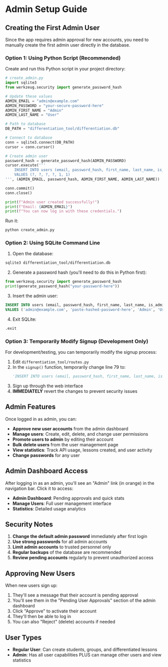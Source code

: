 # Admin Setup Guide

## Creating the First Admin User

Since the app requires admin approval for new accounts, you need to manually create the first admin user directly in the database.

### Option 1: Using Python Script (Recommended)

Create and run this Python script in your project directory:

```python
# create_admin.py
import sqlite3
from werkzeug.security import generate_password_hash

# Update these values
ADMIN_EMAIL = "admin@example.com"
ADMIN_PASSWORD = "your-secure-password-here"
ADMIN_FIRST_NAME = "Admin"
ADMIN_LAST_NAME = "User"

# Path to database
DB_PATH = "differentiation_tool/differentiation.db"

# Connect to database
conn = sqlite3.connect(DB_PATH)
cursor = conn.cursor()

# Create admin user
password_hash = generate_password_hash(ADMIN_PASSWORD)
cursor.execute('''
    INSERT INTO users (email, password_hash, first_name, last_name, is_admin, is_active)
    VALUES (?, ?, ?, ?, 1, 1)
''', (ADMIN_EMAIL, password_hash, ADMIN_FIRST_NAME, ADMIN_LAST_NAME))

conn.commit()
conn.close()

print(f"Admin user created successfully!")
print(f"Email: {ADMIN_EMAIL}")
print(f"You can now log in with these credentials.")
```

Run it:
```bash
python create_admin.py
```

### Option 2: Using SQLite Command Line

1. Open the database:
```bash
sqlite3 differentiation_tool/differentiation.db
```

2. Generate a password hash (you'll need to do this in Python first):
```python
from werkzeug.security import generate_password_hash
print(generate_password_hash("your-password-here"))
```

3. Insert the admin user:
```sql
INSERT INTO users (email, password_hash, first_name, last_name, is_admin, is_active)
VALUES ('admin@example.com', 'paste-hashed-password-here', 'Admin', 'User', 1, 1);
```

4. Exit SQLite:
```sql
.exit
```

### Option 3: Temporarily Modify Signup (Development Only)

For development/testing, you can temporarily modify the signup process:

1. Edit `differentiation_tool/routes.py`
2. In the `signup()` function, temporarily change line 79 to:
   ```python
   'INSERT INTO users (email, password_hash, first_name, last_name, is_admin, is_active) VALUES (?, ?, ?, ?, 1, 1)',
   ```
3. Sign up through the web interface
4. **IMMEDIATELY** revert the changes to prevent security issues

## Admin Features

Once logged in as admin, you can:

- **Approve new user accounts** from the admin dashboard
- **Manage users**: Create, edit, delete, and change user permissions
- **Promote users to admin** by editing their account
- **Bulk delete users** from the user management page
- **View statistics**: Track API usage, lessons created, and user activity
- **Change passwords** for any user

## Admin Dashboard Access

After logging in as an admin, you'll see an "Admin" link (in orange) in the navigation bar. Click it to access:

- **Admin Dashboard**: Pending approvals and quick stats
- **Manage Users**: Full user management interface
- **Statistics**: Detailed usage analytics

## Security Notes

1. **Change the default admin password** immediately after first login
2. **Use strong passwords** for all admin accounts
3. **Limit admin accounts** to trusted personnel only
4. **Regular backups** of the database are recommended
5. **Review pending accounts** regularly to prevent unauthorized access

## Approving New Users

When new users sign up:

1. They'll see a message that their account is pending approval
2. You'll see them in the "Pending User Approvals" section of the admin dashboard
3. Click "Approve" to activate their account
4. They'll then be able to log in
5. You can also "Reject" (delete) accounts if needed

## User Types

- **Regular User**: Can create students, groups, and differentiated lessons
- **Admin**: Has all user capabilities PLUS can manage other users and view statistics
